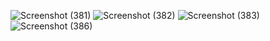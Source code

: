 ![Screenshot (381)](https://user-images.githubusercontent.com/101913090/171391323-012e4a50-7b22-4974-898c-9d9ff0f6db7e.png)
![Screenshot (382)](https://user-images.githubusercontent.com/101913090/171391334-4fb57584-cf84-4e6d-9953-9e89eaa53d74.png)
![Screenshot (383)](https://user-images.githubusercontent.com/101913090/171391349-3c7a40ff-25cc-4d59-b011-9de0a92e5eb2.png)
![Screenshot (386)](https://user-images.githubusercontent.com/101913090/171391357-0a1b8c14-2adc-43c2-8272-228d2866984d.png)
